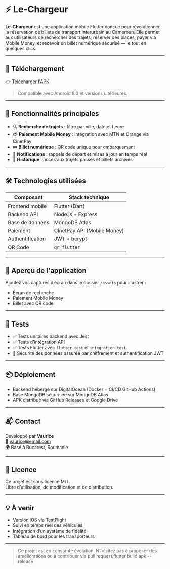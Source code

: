 # ⚡ Le-Chargeur

**Le-Chargeur** est une application mobile Flutter conçue pour révolutionner la réservation de billets de transport interurbain au Cameroun. Elle permet aux utilisateurs de rechercher des trajets, réserver des places, payer via Mobile Money, et recevoir un billet numérique sécurisé — le tout en quelques clics.

---

## 📱 Téléchargement

👉 [Télécharger l'APK](./app-release.apk)

> Compatible avec Android 8.0 et versions ultérieures.

---

## 🚀 Fonctionnalités principales

- 🔍 **Recherche de trajets** : filtre par ville, date et heure
- 💳 **Paiement Mobile Money** : intégration avec MTN et Orange via CinetPay
- 🎟️ **Billet numérique** : QR code unique pour embarquement
- 🔔 **Notifications** : rappels de départ et mises à jour en temps réel
- 🧾 **Historique** : accès aux trajets passés et billets archivés

---

## 🛠️ Technologies utilisées

| Composant        | Stack technique                     |
|------------------|-------------------------------------|
| Frontend mobile  | Flutter (Dart)                      |
| Backend API      | Node.js + Express                   |
| Base de données  | MongoDB Atlas                       |
| Paiement         | CinetPay API (Mobile Money)         |
| Authentification | JWT + bcrypt                        |
| QR Code          | `qr_flutter`                        |

---

## 📸 Aperçu de l'application

Ajoutez vos captures d’écran dans le dossier `/assets` pour illustrer :

- Écran de recherche
- Paiement Mobile Money
- Billet avec QR code

---

## 🧪 Tests

- ✅ Tests unitaires backend avec Jest
- ✅ Tests d’intégration API
- ✅ Tests Flutter avec `flutter test` et `integration_test`
- 🔐 Sécurité des données assurée par chiffrement et authentification JWT

---

## 📦 Déploiement

- Backend hébergé sur DigitalOcean (Docker + CI/CD GitHub Actions)
- Base MongoDB sécurisée sur MongoDB Atlas
- APK distribué via GitHub Releases et Google Drive

---

## 📬 Contact

Développé par **Vaurice**  
📧 vaurice@email.com  
🌍 Basé à Bucarest, Roumanie

---

## 📄 Licence

Ce projet est sous licence MIT.  
Libre d’utilisation, de modification et de distribution.

---

## 💡 À venir

- Version iOS via TestFlight  
- Suivi en temps réel des véhicules  
- Intégration d’un système de fidélité  
- Tableau de bord pour les transporteurs

---

> Ce projet est en constante évolution. N’hésitez pas à proposer des améliorations ou à contribuer via pull request.flutter build apk --release
